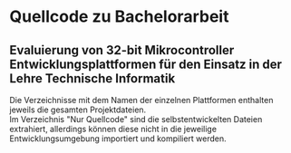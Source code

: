 # Quellcode zu Bachelorarbeit 
## Evaluierung von 32-bit Mikrocontroller Entwicklungsplattformen für den Einsatz in der Lehre Technische Informatik

Die Verzeichnisse mit dem Namen der einzelnen Plattformen enthalten jeweils die gesamten Projektdateien.  
Im Verzeichnis "Nur Quellcode" sind die selbstentwickelten Dateien extrahiert, allerdings können diese nicht in die jeweilige Entwicklungsumgebung importiert und kompiliert werden.